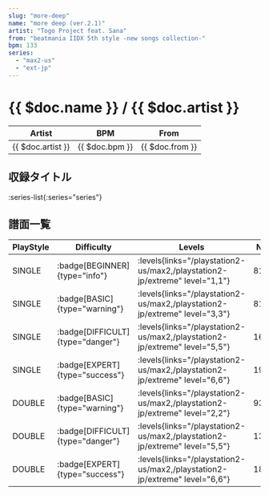 ```yaml
---
slug: "more-deep"
name: "more deep (ver.2.1)"
artist: "Togo Project feat. Sana"
from: "beatmania IIDX 5th style -new songs collection-"
bpm: 133
series:
  - "max2-us"
  - "ext-jp"
---
```


# {{ $doc.name }} / {{ $doc.artist }}

|Artist|BPM|From|
|------|---|----|
|{{ $doc.artist }}|{{ $doc.bpm }}|{{ $doc.from }}|

## 収録タイトル

:series-list{:series="series"}

## 譜面一覧

|PlayStyle|Difficulty|Levels|Notes|Movie|
|---------|----------|------|-----|-----|
|SINGLE| :badge[BEGINNER]{type="info"}| :levels{links="/playstation2-us/max2,/playstation2-jp/extreme" level="1,1"}|81/0||
|SINGLE| :badge[BASIC]{type="warning"}| :levels{links="/playstation2-us/max2,/playstation2-jp/extreme" level="3,3"}|81/15||
|SINGLE| :badge[DIFFICULT]{type="danger"}| :levels{links="/playstation2-us/max2,/playstation2-jp/extreme" level="5,5"}|162/38||
|SINGLE| :badge[EXPERT]{type="success"}| :levels{links="/playstation2-us/max2,/playstation2-jp/extreme" level="6,6"}|195/40||
|DOUBLE| :badge[BASIC]{type="warning"}| :levels{links="/playstation2-us/max2,/playstation2-jp/extreme" level="2,2"}|93/9||
|DOUBLE| :badge[DIFFICULT]{type="danger"}| :levels{links="/playstation2-us/max2,/playstation2-jp/extreme" level="5,5"}|133/28||
|DOUBLE| :badge[EXPERT]{type="success"}| :levels{links="/playstation2-us/max2,/playstation2-jp/extreme" level="6,6"}|184/16||
